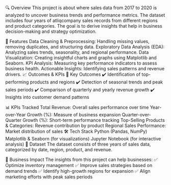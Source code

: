 🔍 Overview
This project is about where sales data from 2017 to 2020 is analyzed to uncover business trends and performance metrics. The dataset includes four years of atliqcompany sales records from different regions and product categories. The goal is to derive insights that help in business decision-making and strategy optimization.

🚀 Features
Data Cleaning & Preprocessing: Handling missing values, removing duplicates, and structuring data.
Exploratory Data Analysis (EDA): Analyzing sales trends, seasonality, and regional performance.
Data Visualization: Creating insightful charts and graphs using Matplotlib and Seaborn.
KPI Analysis: Measuring key performance indicators to assess business health.
Actionable Insights: Identifying sales patterns and revenue drivers.
📈 Outcomes & KPIs
🔹 Key Outcomes
✔️ Identification of top-performing products and regions
✔️ Detection of seasonal trends and peak sales periods
✔️ Comparison of quarterly and yearly revenue growth
✔️ Insights into customer demand patterns

📊 KPIs Tracked
Total Revenue: Overall sales performance over time
Year-over-Year Growth (%): Measure of business expansion
Quarter-over-Quarter Growth (%): Short-term performance tracking
Top-Selling Products & Categories: Revenue contribution by product
Regional Sales Performance: Market distribution of sales
🛠 Tech Stack
Python (Pandas, NumPy)
Matplotlib & Seaborn (for visualizations)
Jupyter Notebook (for interactive analysis)
📂 Dataset
The dataset consists of three years of sales data, categorized by date, region, product, and revenue.

📌 Business Impact
The insights from this project can help businesses:
✅ Optimize inventory management
✅ Improve sales strategies based on demand trends
✅ Identify high-growth regions for expansion
✅ Align marketing efforts with peak sales periods
